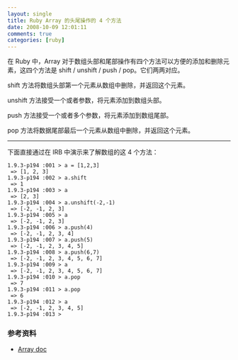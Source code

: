 ```yaml
---
layout: single
title: Ruby Array 的头尾操作的 4 个方法
date: 2008-10-09 12:01:11
comments: true
categories: [ruby]
---
```


在 Ruby 中，Array 对于数组头部和尾部操作有四个方法可以方便的添加和删除元素，这四个方法是 shift / unshift / push / pop。它们两两对应。

shift 方法将数组头部第一个元素从数组中删除，并返回这个元素。

unshift 方法接受一个或者参数，将元素添加到数组头部。

push 方法接受一个或者多个参数，将元素添加到数组尾部。

pop 方法将数据尾部最后一个元素从数组中删除，并返回这个元素。

---

下面直接通过在 IRB 中演示来了解数组的这 4 个方法：

```
1.9.3-p194 :001 > a = [1,2,3]
 => [1, 2, 3]
1.9.3-p194 :002 > a.shift
 => 1
1.9.3-p194 :003 > a
 => [2, 3]
1.9.3-p194 :004 > a.unshift(-2,-1)
 => [-2, -1, 2, 3]
1.9.3-p194 :005 > a
 => [-2, -1, 2, 3]
1.9.3-p194 :006 > a.push(4)
 => [-2, -1, 2, 3, 4]
1.9.3-p194 :007 > a.push(5)
 => [-2, -1, 2, 3, 4, 5]
1.9.3-p194 :008 > a.push(6,7)
 => [-2, -1, 2, 3, 4, 5, 6, 7]
1.9.3-p194 :009 > a
 => [-2, -1, 2, 3, 4, 5, 6, 7]
1.9.3-p194 :010 > a.pop
 => 7
1.9.3-p194 :011 > a.pop
 => 6
1.9.3-p194 :012 > a
 => [-2, -1, 2, 3, 4, 5]
1.9.3-p194 :013 >
```

### 参考资料

+ [Array doc](http://www.ruby-doc.org/core-1.9.3/Array.html)